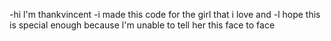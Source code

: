 -hi l'm thankvincent 
-i made this code for the girl that i love and 
-l hope this is special enough because l'm unable to tell her this face to face

<!---
thankvincent-12/thankvincent-12 is a ✨ special ✨ repository because its `README.md` (this file) appears on your GitHub profile.
You can click the Preview link to take a look at your changes.
--->

